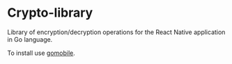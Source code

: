 # Crypto-library

Library of encryption/decryption operations for the React Native application in Go language.

To install use [gomobile](https://github.com/golang/go/wiki/Mobile).